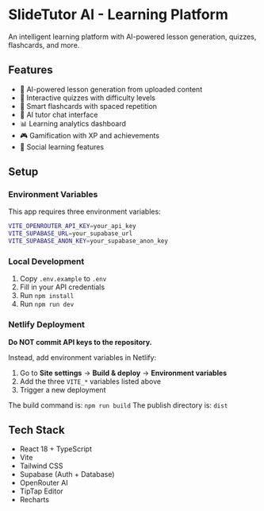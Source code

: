 # SlideTutor AI - Learning Platform

An intelligent learning platform with AI-powered lesson generation, quizzes, flashcards, and more.

## Features
- 🤖 AI-powered lesson generation from uploaded content
- 📝 Interactive quizzes with difficulty levels
- 🎴 Smart flashcards with spaced repetition
- 💬 AI tutor chat interface
- 📊 Learning analytics dashboard
- 🎮 Gamification with XP and achievements
- 👥 Social learning features

## Setup

### Environment Variables
This app requires three environment variables:

```bash
VITE_OPENROUTER_API_KEY=your_api_key
VITE_SUPABASE_URL=your_supabase_url
VITE_SUPABASE_ANON_KEY=your_supabase_anon_key
```

### Local Development
1. Copy `.env.example` to `.env`
2. Fill in your API credentials
3. Run `npm install`
4. Run `npm run dev`

### Netlify Deployment
**Do NOT commit API keys to the repository.**

Instead, add environment variables in Netlify:
1. Go to **Site settings** → **Build & deploy** → **Environment variables**
2. Add the three `VITE_*` variables listed above
3. Trigger a new deployment

The build command is: `npm run build`
The publish directory is: `dist`

## Tech Stack
- React 18 + TypeScript
- Vite
- Tailwind CSS
- Supabase (Auth + Database)
- OpenRouter AI
- TipTap Editor
- Recharts
